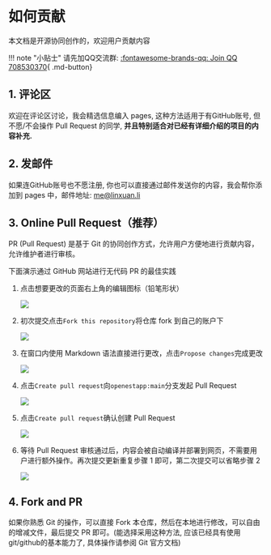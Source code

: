 # 如何贡献

本文档是开源协同创作的，欢迎用户贡献内容

!!! note "小贴士"
       请先加QQ交流群: [:fontawesome-brands-qq: Join QQ 708530370](https://qm.qq.com/q/ia849GNYly){ .md-button}

## 1. 评论区

欢迎在评论区讨论，我会精选信息编入 pages, 这种方法适用于有GitHub账号, 但不愿/不会操作 Pull Request 的同学, **并且特别适合对已经有详细介绍的项目的内容补充.**

## 2. 发邮件

如果连GitHub账号也不愿注册, 你也可以直接通过邮件发送你的内容，我会帮你添加到 pages 中，邮件地址: [me@linxuan.li](mailto:me@linxuan.li)

## 3. Online Pull Request（推荐）

PR (Pull Request) 是基于 Git 的协同创作方式，允许用户方便地进行贡献内容，允许维护者进行审核。

下面演示通过 GitHub 网站进行无代码 PR 的最佳实践

1. 点击想要更改的页面右上角的编辑图标（铅笔形状）

   ![](images/1.png)

   <!-- ![](images/1-1.png) -->

2. 初次提交点击`Fork this repository`将仓库 fork 到自己的账户下

   ![](images/2.png)

3. 在窗口内使用 Markdown 语法直接进行更改，点击`Propose changes`完成更改

   ![](images/3.png)

4. 点击`Create pull request`向`openestapp:main`分支发起 Pull Request

   ![](images/4.png)

5. 点击`Create pull request`确认创建 Pull Request

   ![](images/5.png)

6. 等待 Pull Request 审核通过后，内容会被自动编译并部署到网页，不需要用户进行额外操作。再次提交更新重复步骤 1 即可，第二次提交可以省略步骤 2

   ![](images/6.png)

## 4. Fork and PR

如果你熟悉 Git 的操作，可以直接 Fork 本仓库，然后在本地进行修改，可以自由的增减文件，最后提交 PR 即可。(能选择采用这种方法, 应该已经具有使用git/github的基本能力了, 具体操作请参阅 Git 官方文档)